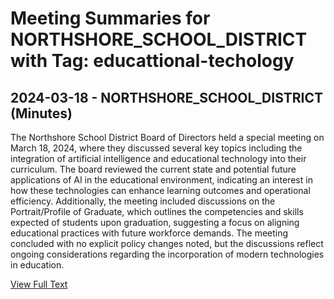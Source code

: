 # Meeting Summaries for NORTHSHORE_SCHOOL_DISTRICT with Tag: educattional-techology

## 2024-03-18 - NORTHSHORE_SCHOOL_DISTRICT (Minutes)

The Northshore School District Board of Directors held a special meeting on March 18, 2024, where they discussed several key topics including the integration of artificial intelligence and educational technology into their curriculum. The board reviewed the current state and potential future applications of AI in the educational environment, indicating an interest in how these technologies can enhance learning outcomes and operational efficiency. Additionally, the meeting included discussions on the Portrait/Profile of Graduate, which outlines the competencies and skills expected of students upon graduation, suggesting a focus on aligning educational practices with future workforce demands. The meeting concluded with no explicit policy changes noted, but the discussions reflect ongoing considerations regarding the incorporation of modern technologies in education.

[View Full Text](https://raw.githubusercontent.com/VoronoiPerspectives/WashingtonStateSchoolBoardExplorer/refs/heads/main/data/countries/usa/states/wa/counties/snohomish/school_boards/northshore_school_district/2024/processed/2024-03-18-minutes.txt)

